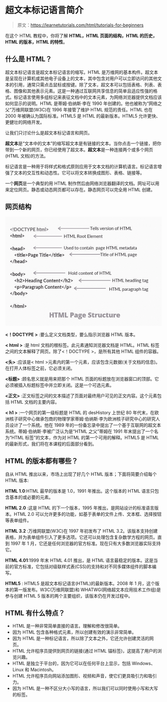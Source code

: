 # 超文本标记语言简介

> 原文：<https://learnetutorials.com/html/tutorials-for-beginners>

在这个 HTML 教程中，你将了解 **HTML，HTML 页面的结构，HTML 的历史，HTML 的版本，HTML 的特性**。

## 什么是 HTML？

超文本标记语言是超文本标记语言的缩写。HTML 是万维网的基本构件。超文本是呈现在计算机或其他电子设备上的文本，其中包含对用户可以立即访问的其他文本的引用，通常只需点击鼠标或按键。除了文本，超文本可以包括表格、列表、表格、图像和其他表示元素。这是一种通过互联网共享信息的简单且适应性强的格式。标记语言使用多组标记来表征文档中的文本元素，为网络浏览器提供文档应该如何显示的说明。HTML 是蒂姆·伯纳斯·李在 1990 年创建的。他也被称为“网络之父”万维网联盟(W3C)在 1996 年接管了维护 HTML 规范的责任。HTML 也在 2000 年被确认为国际标准。HTML5 是 HTML 的最新版本。HTML5 允许更快、更健壮的网络开发。

让我们只讨论什么是超文本标记语言和网页。

**超文本**是“文本中的文本”的缩写超文本是有链接的文本。当你点击一个链接，把你带到一个新的网页，你已经使用了超文本。**超文本**是一种连接两个或多个网页(HTML 文档)的方法。

标记语言是一种用于将样式和格式原则应用于文本文档的计算机语言。标记语言增强了文本的交互性和动态性。它可以将文本转换成图形、表格、链接等。

一个**网页**是一个典型的用 HTML 制作然后由网络浏览器翻译的文档。网址可以用来定位网页。静态或动态网页都可以存在。静态网页可以完全用 HTML 创建。

## 网页结构

![HTML - Introduction](img/0bb1ecccb7881a28e36d69fbf1b3de5c.png)

**<！DOCTYPE >** :要么定义文档类型，要么指示浏览器 HTML 版本。

**< html >** :是 html 文档的根标签。此元素通知浏览器文档是 HTML。HTML 标签之间的文本解释了网页。除了<！DOCTYPE >，是所有其他 HTML 组件的容器。

**<头>** :应该是< html >元素内的第一个元素，应该包含元数据(关于文档的信息)。在打开人体标签之前，它必须关闭。

**<标题>** :顾名思义就是用来把那个 HTML 页面的标题放在浏览器窗口的顶部。它必须被插入标题标签中并立即关闭。这是一个可选元素。

**<正文>** :正文标签之间的文本描述了页面对最终用户可见的正文内容。这个元素包括 HTML 文档的主要内容。

**< h1 >** :一个网页的第一级标题是 HTML 的 desHistory
上世纪 80 年代末，在欧洲核子研究中心做承包商的物理学家蒂姆·伯纳斯·李为欧洲核子研究中心的研究人员设计了一个系统。他在 1989 年的一份备忘录中提出了一个基于互联网的超文本系统。蒂姆·伯纳斯·李被广泛认为是“HTML 之父”蒂姆在 1991 年末提出了一个名为“HTML 标签”的文本，作为对 HTML 的第一个可用的解释。HTML5 是 HTML 的最新形式，我们将在本课程的后面部分看到。

## HTML 的版本都有哪些？

自从 HTML 推出以来，市场上出现了好几个 HTML 版本；下面将简要介绍每个 HTML 版本:

**HTML 1.0**:HTML 最早的版本是 1.0，1991 年推出。这个版本的 HTML 语言只包含基本的或必要的元素。

**HTML 2.0** :这是 HTML 的下一个版本，1995 年推出，是网站设计的标准语言版本。HTML 2.0 可以允许更多的功能，如基于表单的文件上传、文本框、选择按钮等表单组件。

**HTML 3.2** :万维网联盟(W3C)在 1997 年初发布了 HTML 3.2。该版本支持创建表格，并为表单组件引入了更多选项。它还可以处理包含复杂数学方程的网页。直到 1997 年 1 月，它还是任何浏览器的官方标准。现在只有大多数浏览器实际支持它。

**HTML 4.01**:1999 年末 HTML 4.01 推出，是 HTML 语言最稳定的版本。这是当前的官方标准，它包括对级联样式表(CSS)的支持和对不同多媒体组件的脚本编写。

**HTML5** : HTML5 是超文本标记语言(HTML)的最新版本。2008 年 1 月，这个版本的第一版发布。W3C(万维网联盟)和 WHATWG(网络超文本应用技术工作组)是参与创建 HTML 5 版本的两个主要组织，该版本仍在开发过程中。

## HTML 有什么特点？

*   HTML 是一种非常简单直接的语言。理解和修改很简单。
*   因为 HTML 包含各种格式元素，所以创建有效的演示非常简单。
*   因为 HTML 是一种标记语言，所以除了文本之外，它还允许创建灵活的网页。
*   HTML 允许程序员提供到网页的链接(通过 HTML 锚标签)，这提高了用户的浏览兴趣。
*   HTML 是独立于平台的，因为它可以在任何平台上显示，包括 Windows、Linux 和 Macintosh。
*   HTML 允许程序员向网站添加图形、视频和声音，使它们更具吸引力和吸引力。
*   因为 HTML 是一种不区分大小写的语言，所以我们可以同时使用小写和大写的标签。
